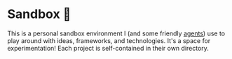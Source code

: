 # Sandbox 🧪

This is a personal sandbox environment I (and some friendly [agents](AGENTS.md)) use to play around with ideas, frameworks, and technologies. It's a space for experimentation! Each project is self-contained in their own directory.
